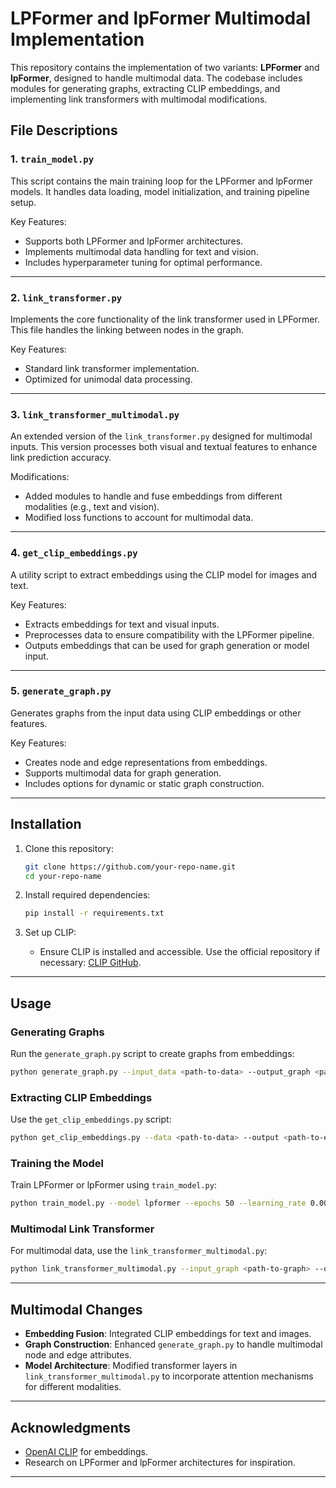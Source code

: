 
# LPFormer and lpFormer Multimodal Implementation

This repository contains the implementation of two variants: **LPFormer** and **lpFormer**, designed to handle multimodal data. The codebase includes modules for generating graphs, extracting CLIP embeddings, and implementing link transformers with multimodal modifications.

## File Descriptions

### 1. `train_model.py`
This script contains the main training loop for the LPFormer and lpFormer models. It handles data loading, model initialization, and training pipeline setup.

Key Features:
- Supports both LPFormer and lpFormer architectures.
- Implements multimodal data handling for text and vision.
- Includes hyperparameter tuning for optimal performance.

---

### 2. `link_transformer.py`
Implements the core functionality of the link transformer used in LPFormer. This file handles the linking between nodes in the graph.

Key Features:
- Standard link transformer implementation.
- Optimized for unimodal data processing.

---

### 3. `link_transformer_multimodal.py`
An extended version of the `link_transformer.py` designed for multimodal inputs. This version processes both visual and textual features to enhance link prediction accuracy.

Modifications:
- Added modules to handle and fuse embeddings from different modalities (e.g., text and vision).
- Modified loss functions to account for multimodal data.

---

### 4. `get_clip_embeddings.py`
A utility script to extract embeddings using the CLIP model for images and text.

Key Features:
- Extracts embeddings for text and visual inputs.
- Preprocesses data to ensure compatibility with the LPFormer pipeline.
- Outputs embeddings that can be used for graph generation or model input.

---

### 5. `generate_graph.py`
Generates graphs from the input data using CLIP embeddings or other features.

Key Features:
- Creates node and edge representations from embeddings.
- Supports multimodal data for graph generation.
- Includes options for dynamic or static graph construction.

---

## Installation

1. Clone this repository:
   ```bash
   git clone https://github.com/your-repo-name.git
   cd your-repo-name
   ```

2. Install required dependencies:
   ```bash
   pip install -r requirements.txt
   ```

3. Set up CLIP:
   - Ensure CLIP is installed and accessible. Use the official repository if necessary: [CLIP GitHub](https://github.com/openai/CLIP).

---

## Usage

### Generating Graphs
Run the `generate_graph.py` script to create graphs from embeddings:
```bash
python generate_graph.py --input_data <path-to-data> --output_graph <path-to-output>
```

### Extracting CLIP Embeddings
Use the `get_clip_embeddings.py` script:
```bash
python get_clip_embeddings.py --data <path-to-data> --output <path-to-embeddings>
```

### Training the Model
Train LPFormer or lpFormer using `train_model.py`:
```bash
python train_model.py --model lpformer --epochs 50 --learning_rate 0.001
```

### Multimodal Link Transformer
For multimodal data, use the `link_transformer_multimodal.py`:
```bash
python link_transformer_multimodal.py --input_graph <path-to-graph> --output_links <path-to-output>
```

---

## Multimodal Changes

- **Embedding Fusion**: Integrated CLIP embeddings for text and images.
- **Graph Construction**: Enhanced `generate_graph.py` to handle multimodal node and edge attributes.
- **Model Architecture**: Modified transformer layers in `link_transformer_multimodal.py` to incorporate attention mechanisms for different modalities.

---

## Acknowledgments

- [OpenAI CLIP](https://github.com/openai/CLIP) for embeddings.
- Research on LPFormer and lpFormer architectures for inspiration.

---



